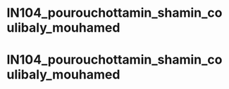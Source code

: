 # IN104_pourouchottamin_shamin_coulibaly_mouhamed
# IN104_pourouchottamin_shamin_coulibaly_mouhamed
